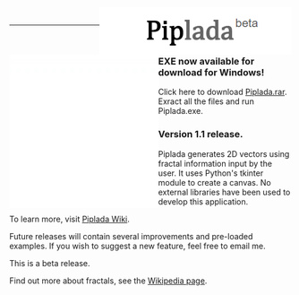 <img align="right" src="https://github.com/aviral36/piplada/blob/master/piplada_icon.PNG">

<br>

***
<img align = "left" src = "https://github.com/aviral36/piplada/blob/master/wiki/animation_1.gif">

<br>

### EXE now available for download for Windows!

Click here to download [Piplada.rar](https://drive.google.com/uc?export=download&id=1fa_93D2Xyt9H4srjV1NiWXMsrL8M48xi). Exract all the files and run Piplada.exe.

### Version 1.1 release.

Piplada generates 2D vectors using fractal information input by the user. It uses Python's tkinter module to create a canvas. No external libraries have been used to develop this application.

To learn more, visit [Piplada Wiki](https://github.com/aviral36/piplada/wiki).

Future releases will contain several improvements and pre-loaded examples. If you wish to suggest a new feature, feel free to email me.
 
This is a beta release. 

Find out more about fractals, see the [Wikipedia page](https://en.wikipedia.org/wiki/Fractal).

